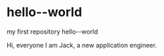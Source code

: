 # hello--world
my first repository hello--world

Hi, everyone
I am Jack, a new application engineer.
